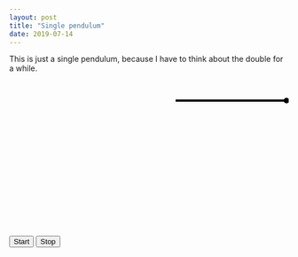 ```yaml
---
layout: post
title: "Single pendulum"
date: 2019-07-14
---
```


This is just a single pendulum, because I have to think about the double for a while.
<svg id="scene" height="500" width="900">
  <line id="string_parent" x1="300" y1="50" x2="500" y2="50" stroke="black" stroke-width="4" />
  <circle id="joint" cx="500" cy="50" r="5" fill="black" >
</svg>

<p id = "paragraph"> </p>

<script src="{{ base.url | prepend: site.url }}/assets/js/single_pendulum.js"></script>
<button type="button" onclick="startAnimation()">Start</button>
<button type="button" onclick="stopAnimation()">Stop</button>

